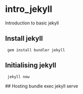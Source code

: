 # intro_jekyll
Introduction to basic jekyll

## Install jekyll
<p><code> gem install bundler jekyll </code></p>

## Initialising jekyll
<p><code> jekyll new <projectname> </code></p>
## Hosting
bundle exec jekyll serve
